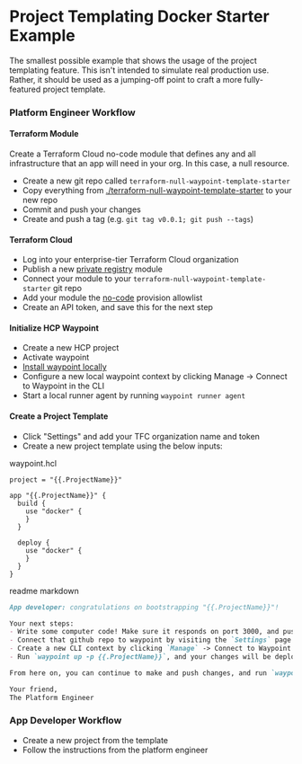 # Project Templating Docker Starter Example

The smallest possible example that shows the usage of the project templating feature.
This isn't intended to simulate real production use. Rather, it should be
used as a jumping-off point to craft a more fully-featured
project template.

### Platform Engineer Workflow

#### Terraform Module

Create a Terraform Cloud no-code module that defines any and all infrastructure that an app will need in your org. In this case, a null resource.

- Create a new git repo called `terraform-null-waypoint-template-starter`
- Copy everything from [./terraform-null-waypoint-template-starter](./terraform-null-waypoint-template-starter) to your new repo
- Commit and push your changes
- Create and push a tag (e.g. `git tag v0.0.1; git push --tags`)

#### Terraform Cloud

- Log into your enterprise-tier Terraform Cloud organization
- Publish a new [private registry](https://developer.hashicorp.com/terraform/cloud-docs/registry) module
- Connect your module to your `terraform-null-waypoint-template-starter` git repo
- Add your module the [no-code](https://developer.hashicorp.com/terraform/cloud-docs/no-code-provisioning/module-design) provision allowlist
- Create an API token, and save this for the next step

#### Initialize HCP Waypoint

- Create a new HCP project
- Activate waypoint
- [Install waypoint locally]([url](https://developer.hashicorp.com/waypoint/tutorials/get-started-docker/get-started-install)) 
- Configure a new local waypoint context by clicking Manage -> Connect to Waypoint in the CLI
- Start a local runner agent by running `waypoint runner agent`

#### Create a Project Template

- Click "Settings" and add your TFC organization name and token
- Create a new project template using the below inputs:

waypoint.hcl
```hcl
project = "{{.ProjectName}}"

app "{{.ProjectName}}" {
  build {
    use "docker" {
    }
  }

  deploy {
    use "docker" {
    }
  }
}
```

readme markdown
```markdown
App developer: congratulations on bootstrapping "{{.ProjectName}}"!

Your next steps:
- Write some computer code! Make sure it responds on port 3000, and push it to github
- Connect that github repo to waypoint by visiting the `Settings` page
- Create a new CLI context by clicking `Manage` -> Connect to Waypoint in the CLI`
- Run `waypoint up -p {{.ProjectName}}`, and your changes will be deployed to production!

From here on, you can continue to make and push changes, and run `waypoint up -p {{.ProjectName}}` to deploy them.

Your friend,
The Platform Engineer
```

### App Developer Workflow

- Create a new project from the template
- Follow the instructions from the platform engineer
